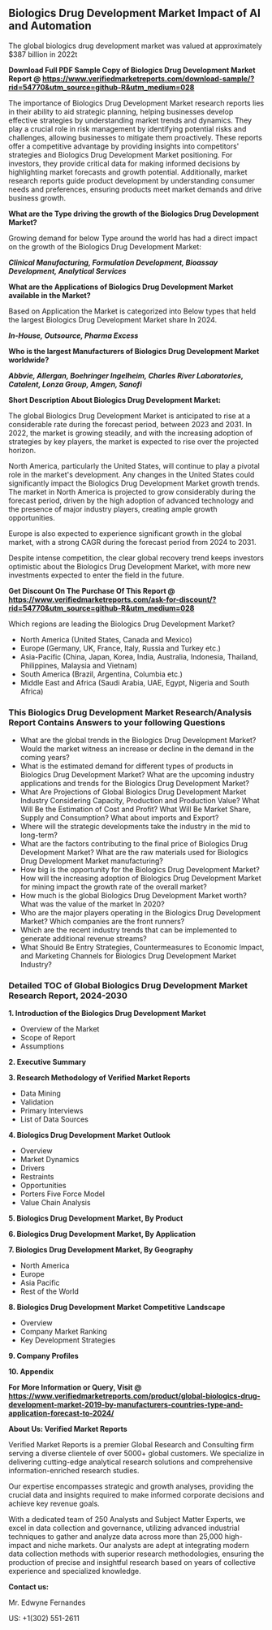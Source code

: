 <h2>Biologics Drug Development Market Impact of AI and Automation</h2><p>The global biologics drug development market was valued at approximately $387 billion in 2022t</p><p id="" class=""><strong>Download Full PDF Sample Copy of Biologics Drug Development Market Report @ <a href="https://www.verifiedmarketreports.com/download-sample/?rid=54770&utm_source=github-R&utm_medium=028" target="_blank">https://www.verifiedmarketreports.com/download-sample/?rid=54770&utm_source=github-R&utm_medium=028</a></strong></p><p>The importance of&nbsp;Biologics Drug Development Market research reports lies in their ability to aid strategic planning, helping businesses develop effective strategies by understanding market trends and dynamics. They play a crucial role in risk management by identifying potential risks and challenges, allowing businesses to mitigate them proactively. These reports offer a competitive advantage by providing insights into competitors' strategies and Biologics Drug Development Market positioning. For investors, they provide critical data for making informed decisions by highlighting market forecasts and growth potential. Additionally, market research reports guide product development by understanding consumer needs and preferences, ensuring products meet market demands and drive business growth.</p><p><strong>What are the&nbsp;Type driving the growth of the Biologics Drug Development Market?</strong></p><p id="" class="">Growing demand for below Type around the world has had a direct impact on the growth of the Biologics Drug Development Market:</p><em><strong>Clinical Manufacturing, Formulation Development, Bioassay Development, Analytical Services</strong></em></p><strong>What are the&nbsp;Applications&nbsp;of Biologics Drug Development Market available in the Market?</strong></p><p id="" class="">Based on Application the Market is categorized into Below types that held the largest Biologics Drug Development Market share In 2024.</p><em><strong>In-House, Outsource, Pharma Excess</strong></em></p><strong>Who is the largest Manufacturers of Biologics Drug Development Market worldwide?</strong></p><p><em><strong>Abbvie, Allergan, Boehringer Ingelheim, Charles River Laboratories, Catalent, Lonza Group, Amgen, Sanofi</strong></em></p><p id="" class=""><strong>Short Description About Biologics Drug Development Market:</strong></p><p>The global Biologics Drug Development Market is anticipated to rise at a considerable rate during the forecast period, between 2023 and 2031. In 2022, the market is growing steadily, and with the increasing adoption of strategies by key players, the market is expected to rise over the projected horizon.</p><p>North America, particularly the United States, will continue to play a pivotal role in the market's development. Any changes in the United States could significantly impact the Biologics Drug Development Market growth trends. The market in North America is projected to grow considerably during the forecast period, driven by the high adoption of advanced technology and the presence of major industry players, creating ample growth opportunities.</p><p>Europe is also expected to experience significant growth in the global market, with a strong CAGR during the forecast period from 2024 to 2031.</p><p>Despite intense competition, the clear global recovery trend keeps investors optimistic about the Biologics Drug Development Market, with more new investments expected to enter the field in the future.</p><p id="" class=""><strong>Get Discount On The Purchase Of This Report @ <a href="https://www.verifiedmarketreports.com/ask-for-discount/?rid=54770&utm_source=github-R&utm_medium=028" target="_blank">https://www.verifiedmarketreports.com/ask-for-discount/?rid=54770&utm_source=github-R&utm_medium=028</a></strong></p>Which regions are leading the Biologics Drug Development Market?</p><ul><li>North America (United States, Canada and Mexico)</li><li>Europe (Germany, UK, France, Italy, Russia and Turkey etc.)</li><li>Asia-Pacific (China, Japan, Korea, India, Australia, Indonesia, Thailand, Philippines, Malaysia and Vietnam)</li><li>South America (Brazil, Argentina, Columbia etc.)</li><li>Middle East and Africa (Saudi Arabia, UAE, Egypt, Nigeria and South Africa)</li></ul><h3 id="" class="">This Biologics Drug Development Market Research/Analysis Report Contains Answers to your following Questions</h3><ul><li>What are the global trends in the Biologics Drug Development Market? Would the market witness an increase or decline in the demand in the coming years?</li><li>What is the estimated demand for different types of products in Biologics Drug Development Market? What are the upcoming industry applications and trends for the Biologics Drug Development Market?</li><li>What Are Projections of Global Biologics Drug Development Market Industry Considering Capacity, Production and Production Value? What Will Be the Estimation of Cost and Profit? What Will Be Market Share, Supply and Consumption? What about imports and Export?</li><li>Where will the strategic developments take the industry in the mid to long-term?</li><li>What are the factors contributing to the final price of Biologics Drug Development Market? What are the raw materials used for Biologics Drug Development Market manufacturing?</li><li>How big is the opportunity for the Biologics Drug Development Market? How will the increasing adoption of Biologics Drug Development Market for mining impact the growth rate of the overall market?</li><li>How much is the global Biologics Drug Development Market worth? What was the value of the market In 2020?</li><li>Who are the major players operating in the Biologics Drug Development Market? Which companies are the front runners?</li><li>Which are the recent industry trends that can be implemented to generate additional revenue streams?</li><li>What Should Be Entry Strategies, Countermeasures to Economic Impact, and Marketing Channels for Biologics Drug Development Market Industry?</li></ul><h3 id="" class="">Detailed TOC of Global Biologics Drug Development Market Research Report, 2024-2030</h3><p id="" class=""><strong>1. Introduction of the Biologics Drug Development Market</strong></p><ul><li>Overview of the Market</li><li>Scope of Report</li><li>Assumptions</li></ul><p id="" class=""><strong>2. Executive Summary</strong></p><p id="" class=""><strong>3. Research Methodology of Verified Market Reports</strong></p><ul><li>Data Mining</li><li>Validation</li><li>Primary Interviews</li><li>List of Data Sources</li></ul><p id="" class=""><strong>4. Biologics Drug Development Market Outlook</strong></p><ul><li>Overview</li><li>Market Dynamics</li><li>Drivers</li><li>Restraints</li><li>Opportunities</li><li>Porters Five Force Model</li><li>Value Chain Analysis</li></ul><p id="" class=""><strong>5. Biologics Drug Development Market, By Product</strong></p><p id="" class=""><strong>6. Biologics Drug Development Market, By Application</strong></p><p id="" class=""><strong>7. Biologics Drug Development Market, By Geography</strong></p><ul><li>North America</li><li>Europe</li><li>Asia Pacific</li><li>Rest of the World</li></ul><p id="" class=""><strong>8. Biologics Drug Development Market Competitive Landscape</strong></p><ul><li>Overview</li><li>Company Market Ranking</li><li>Key Development Strategies</li></ul><p id="" class=""><strong>9. Company Profiles</strong></p><p id="" class=""><strong>10. Appendix</strong></p><p id="" class=""><strong>For More Information or Query, Visit @ <a href="https://www.verifiedmarketreports.com/product/global-biologics-drug-development-market-2019-by-manufacturers-countries-type-and-application-forecast-to-2024/" target="_blank">https://www.verifiedmarketreports.com/product/global-biologics-drug-development-market-2019-by-manufacturers-countries-type-and-application-forecast-to-2024/</a></strong></p><p id="" class=""><strong>About Us: Verified Market Reports</strong></p><p id="" class="">Verified Market Reports is a premier Global Research and Consulting firm serving a diverse clientele of over 5000+ global customers. We specialize in delivering cutting-edge analytical research solutions and comprehensive information-enriched research studies.</p><p id="" class="">Our expertise encompasses strategic and growth analyses, providing the crucial data and insights required to make informed corporate decisions and achieve key revenue goals.</p><p id="" class="">With a dedicated team of 250 Analysts and Subject Matter Experts, we excel in data collection and governance, utilizing advanced industrial techniques to gather and analyze data across more than 25,000 high-impact and niche markets. Our analysts are adept at integrating modern data collection methods with superior research methodologies, ensuring the production of precise and insightful research based on years of collective experience and specialized knowledge.</p><p id="" class=""><strong>Contact us:</strong></p><p id="" class="">Mr. Edwyne Fernandes</p><p id="" class="">US: +1(302) 551-2611</p>